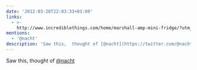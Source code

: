 ```yaml
---
date: '2012-03-28T22:03:33+01:00'
links:
  - >-
    http://www.incrediblethings.com/home/marshall-amp-mini-fridge/?utm_source=feedburner&utm_medium=feed&utm_campaign=Feed%3A+IncredibleThings+%28Incredible+Things%29
mentions:
  - '@nacht'
description: 'Saw this,  thought of [@nacht](https://twitter.com/@nacht)'
---
```

Saw this,  thought of [@nacht](https://twitter.com/@nacht)
